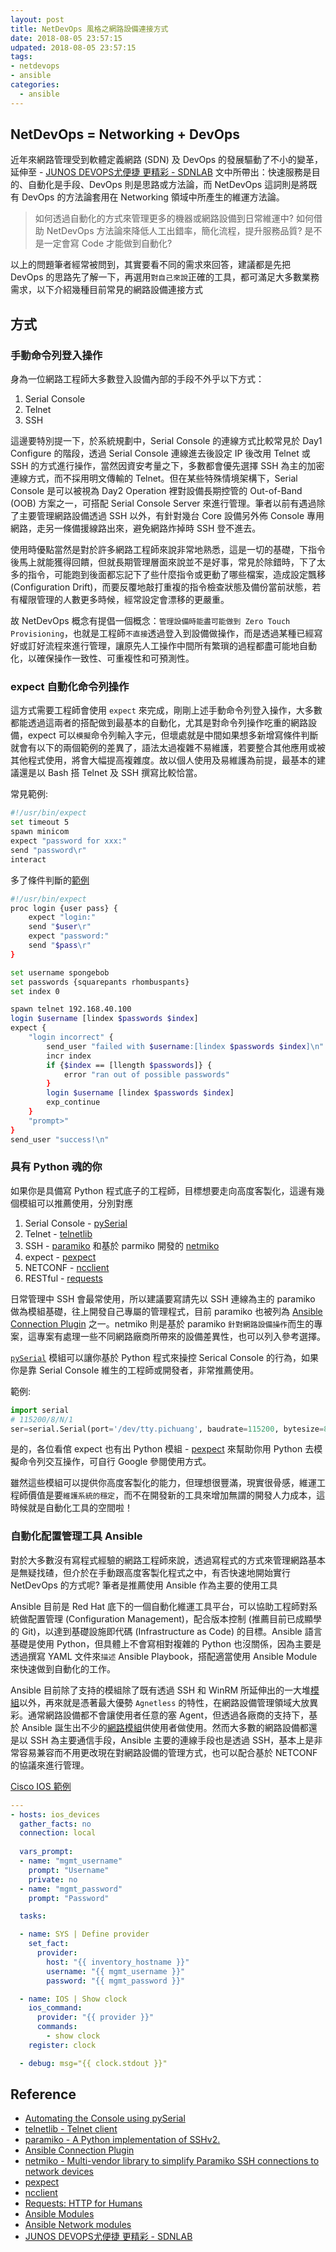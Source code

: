 ```yaml
---
layout: post
title: NetDevOps 風格之網路設備連接方式
date: 2018-08-05 23:57:15
udpated: 2018-08-05 23:57:15
tags:
- netdevops
- ansible
categories:
  - ansible
---
```


## NetDevOps = Networking + DevOps
近年來網路管理受到軟體定義網路 (SDN) 及 DevOps 的發展驅動了不小的變革，延伸至 - [JUNOS DEVOPS尤便捷 更精彩 - SDNLAB][13] 文中所帶出：快速服務是目的、自動化是手段、DevOps 則是思路或方法論，而 NetDevOps 這詞則是將既有 DevOps 的方法論套用在 Networking 領域中所產生的維運方法論。

<!--more-->

> 如何透過自動化的方式來管理更多的機器或網路設備到日常維運中?
如何借助 NetDevOps 方法論來降低人工出錯率，簡化流程，提升服務品質?
是不是一定會寫 Code 才能做到自動化?

以上的問題筆者經常被問到，其實要看不同的需求來回答，建議都是先把 DevOps 的思路先了解一下，再選用`對自己來說`正確的工具，都可滿足大多數業務需求，以下介紹幾種目前常見的網路設備連接方式

## 方式
### 手動命令列登入操作

身為一位網路工程師大多數登入設備內部的手段不外乎以下方式：
1. Serial Console
2. Telnet
3. SSH

這邊要特別提一下，於系統規劃中，Serial Console 的連線方式比較常見於 Day1 Configure 的階段，透過 Serial Console 連線進去後設定 IP 後改用 Telnet 或 SSH 的方式進行操作，當然因資安考量之下，多數都會優先選擇 SSH 為主的加密連線方式，而不採用明文傳輸的 Telnet。但在某些特殊情境架構下，Serial Console 是可以被視為 Day2 Operation 裡對設備長期控管的 Out-of-Band (OOB) 方案之一，可搭配 Serial Console Server 來進行管理。筆者以前有遇過除了主要管理網路設備透過 SSH 以外，有針對幾台 Core 設備另外佈 Console 專用網路，走另一條備援線路出來，避免網路炸掉時 SSH 登不進去。

使用時優點當然是對於許多網路工程師來說非常地熟悉，這是一切的基礎，下指令後馬上就能獲得回饋，但就長期管理層面來說並不是好事，常見於除錯時，下了太多的指令，可能跑到後面都忘記下了些什麼指令或更動了哪些檔案，造成設定飄移 (Configuration Drift)，而要反覆地敲打重複的指令檢查狀態及備份當前狀態，若有權限管理的人數更多時候，經常設定會漂移的更嚴重。

故 NetDevOps 概念有提倡一個概念：`管理設備時能盡可能做到 Zero Touch Provisioning`，也就是工程師`不直接`透過登入到設備做操作，而是透過某種已經寫好或訂好流程來進行管理，讓原先人工操作中間所有繁瑣的過程都盡可能地自動化，以確保操作一致性、可重複性和可預測性。

### expect 自動化命令列操作

這方式需要工程師會使用 `expect` 來完成，剛剛上述手動命令列登入操作，大多數都能透過這兩者的搭配做到最基本的自動化，尤其是對命令列操作吃重的網路設備，expect 可以`模擬`命令列輸入字元，但壞處就是中間如果想多新增寫條件判斷就會有以下的兩個範例的差異了，語法太過複雜不易維護，若要整合其他應用或被其他程式使用，將會大幅提高複雜度。故以個人使用及易維護為前提，最基本的建議還是以 Bash 搭 Telnet 及 SSH 撰寫比較恰當。

常見範例:
```bash
#!/usr/bin/expect
set timeout 5
spawn minicom
expect "password for xxx:"
send "password\r"
interact
```

多了條件判斷的[範例][1]
```bash
#!/usr/bin/expect
proc login {user pass} {
    expect "login:"
    send "$user\r"
    expect "password:"
    send "$pass\r"
}

set username spongebob 
set passwords {squarepants rhombuspants}
set index 0

spawn telnet 192.168.40.100
login $username [lindex $passwords $index]
expect {
    "login incorrect" {
        send_user "failed with $username:[lindex $passwords $index]\n"
        incr index
        if {$index == [llength $passwords]} {
            error "ran out of possible passwords"
        }
        login $username [lindex $passwords $index]
        exp_continue
    }
    "prompt>" 
}
send_user "success!\n"
```

### 具有 Python 魂的你

如果你是具備寫 Python 程式底子的工程師，目標想要走向高度客製化，這邊有幾個模組可以推薦使用，分別對應
1. Serial Console - [pySerial][2]
2. Telnet - [telnetlib][3]
3. SSH - [paramiko][4] 和基於 parmiko 開發的 [netmiko][6]
4. expect - [pexpect][7]
5. NETCONF - [ncclient][8]
6. RESTful - [requests][9]

日常管理中 SSH 會最常使用，所以建議要寫請先以 SSH 連線為主的 paramiko 做為模組基礎，往上開發自己專屬的管理程式，目前 paramiko 也被列為 [Ansible Connection Plugin][5] 之一。netmiko 則是基於 paramiko `針對網路設備操作`而生的專案，這專案有處理一些不同網路廠商所帶來的設備差異性，也可以列入參考選擇。

[`pySerial`][2] 模組可以讓你基於 Python 程式來操控 Serical Console 的行為，如果你是靠 Serial Console 維生的工程師或開發者，非常推薦使用。

範例:
```python
import serial
# 115200/8/N/1
ser=serial.Serial(port='/dev/tty.pichuang', baudrate=115200, bytesize=8, parity='N', stopbits=1, timeout=1)
```

是的，各位看倌 expect 也有出 Python 模組 - [pexpect][7] 來幫助你用 Python 去模擬命令列交互操作，可自行 Google 參閱使用方式。

雖然這些模組可以提供你高度客製化的能力，但理想很豐滿，現實很骨感，維運工程師價值是要`維護系統的穩定`，而不在開發新的工具來增加無謂的開發人力成本，這時候就是自動化工具的空間啦！

### 自動化配置管理工具 Ansible

對於大多數沒有寫程式經驗的網路工程師來說，透過寫程式的方式來管理網路基本是無疑找碴，但介於在手動跟高度客製化程式之中，有否快速地開始實行 NetDevOps 的方式呢? 筆者是推薦使用 Ansible 作為主要的使用工具

Ansible 目前是 Red Hat 底下的一個自動化維運工具平台，可以協助工程師對系統做配置管理 (Configuration Management)，配合版本控制 (推薦目前已成顯學的 Git)，以達到基礎設施即代碼 (Infrastructure as Code) 的目標。Ansible 語言基礎是使用 Python，但具體上不會寫相對複雜的 Python 也沒關係，因為主要是透過撰寫 YAML 文件來`描述` Ansible Playbook，搭配適當使用 Ansible Module 來快速做到自動化的工作。

Ansible 目前除了支持的模組除了既有透過 SSH 和 WinRM 所延伸出的一大堆[模組][10]以外，再來就是憑著最大優勢 `Agnetless` 的特性，在網路設備管理領域大放異彩。通常網路設備都不會讓使用者任意的塞 Agent，但透過各廠商的支持下，基於 Ansible 誕生出不少的[網路模組][11]供使用者做使用。然而大多數的網路設備都還是以 SSH 為主要通信手段，Ansible 主要的連線手段也是透過 SSH，基本上是非常容易兼容而不用更改現在對網路設備的管理方式，也可以配合基於 NETCONF 的協議來進行管理。

[Cisco IOS 範例][12]
```yaml
---
- hosts: ios_devices
  gather_facts: no
  connection: local
 
  vars_prompt:
  - name: "mgmt_username"
    prompt: "Username"
    private: no
  - name: "mgmt_password"
    prompt: "Password"

  tasks:

  - name: SYS | Define provider
    set_fact:
      provider:
        host: "{{ inventory_hostname }}" 
        username: "{{ mgmt_username }}"
        password: "{{ mgmt_password }}"

  - name: IOS | Show clock
    ios_command:
      provider: "{{ provider }}"
      commands:
        - show clock
    register: clock

  - debug: msg="{{ clock.stdout }}"
```

## Reference
- [Automating the Console using pySerial][2]
- [telnetlib - Telnet client][3]
- [paramiko - A Python implementation of SSHv2.][4]
- [Ansible Connection Plugin][5]
- [netmiko - Multi-vendor library to simplify Paramiko SSH connections to network devices][6]
- [pexpect][7]
- [ncclient][8]
- [Requests: HTTP for Humans][9]
- [Ansible Modules][10]
- [Ansible Network modules][11]
- [JUNOS DEVOPS尤便捷 更精彩 - SDNLAB][13]

[1]: https://stackoverflow.com/questions/1538444/using-conditional-statements-inside-expect?answertab=votes#tab-top
[2]: https://pynet.twb-tech.com/blog/automation/pyserial.html
[3]: https://docs.python.org/2/library/telnetlib.html#module-telnetlib
[4]: http://www.paramiko.org/
[5]: https://docs.ansible.com/ansible/2.6/plugins/connection.html
[6]: https://github.com/ktbyers/netmiko
[7]: https://pexpect.readthedocs.io/en/stable/
[8]: https://github.com/ncclient/ncclient
[9]: http://docs.python-requests.org/en/master/
[10]: https://docs.ansible.com/ansible/latest/modules/modules_by_category.html
[11]: https://docs.ansible.com/ansible/2.6/modules/list_of_network_modules.html#network-modules
[12]: https://github.com/brona/ansible-cisco-ios-example
[13]: https://www.sdnlab.com/18581.html